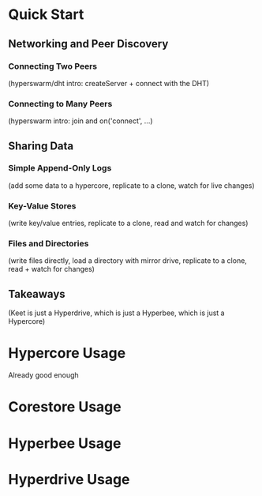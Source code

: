# Quick Start

## Networking and Peer Discovery

### Connecting Two Peers

(hyperswarm/dht intro: createServer + connect with the DHT)

### Connecting to Many Peers

(hyperswarm intro: join and on('connect', ...)

## Sharing Data

### Simple Append-Only Logs

(add some data to a hypercore, replicate to a clone, watch for live changes)

### Key-Value Stores

(write key/value entries, replicate to a clone, read and watch for changes)

### Files and Directories

(write files directly, load a directory with mirror drive, replicate to a clone, read + watch for changes)

## Takeaways

(Keet is just a Hyperdrive, which is just a Hyperbee, which is just a Hypercore)

# Hypercore Usage
Already good enough

# Corestore Usage

# Hyperbee Usage

# Hyperdrive Usage


